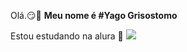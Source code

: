 Olá.😏👋
**Meu nome é #Yago Grisostomo**

Estou estudando na alura  🧠
![](https://media.giphy.com/media/cnhpl4IeYgU7MCBdV2/giphy.gif?cid=790b7611snc2oksmce2b77ubhprlc16b0yo7zclx1luqeg48&ep=v1_gifs_search&rid=giphy.gif&ct=g)

